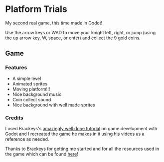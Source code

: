 # Platform Trials
My second real game, this time made in Godot!

Use the arrow keys or WAD to move your knight left, right, or jump (using the up arrow key, W, space, or enter) and collect the 9 gold coins.

## Game
### Features
- A simple level
- Animated sprites
- Moving platform!!!
- Nice background music
- Coin collect sound
- Nice background with well made sprites

### Credits
I used Brackeys's [amazingly well done tutorial](https://www.youtube.com/watch?v=LOhfqjmasi0&t=2456s)​ on game development with Godot and I recreated the game he makes in it using his videos as a reference as needed.

Thanks to Brackeys for getting me started and for all the resources used in the game which can be found [here](https://brackeysgames.itch.io/brackeys-platformer-bundle)!
